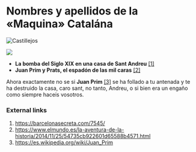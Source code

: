 # Nombres y apellidos de la «Maquina» Catalána

![Castillejos](http://telecomlobby.com/Images/castillejos.webp)

![](https://telecomlobby.com/Images/126058218_10225036155753641_8622389200122453462_n.jpg)



- **La bomba del Siglo XIX en una casa de Sant Andreu** [[1]](https://barcelonasecreta.com/7545/)
- **Juan Prim y Prats, el espadón de las mil caras** [[2]](https://www.elmundo.es/la-aventura-de-la-historia/2014/11/25/54735cb922601d65588b4571.html)

Ahora exactamente no se si **Juan Prim** [[3]](https://es.wikipedia.org/wiki/Juan_Prim) se ha follado a tu antenada y te ha destruido la casa, caro sant, no tanto, Andreu, o si bien era un engaño como siempre haceis vosotros. 

### External links

1. https://barcelonasecreta.com/7545/
2. https://www.elmundo.es/la-aventura-de-la-historia/2014/11/25/54735cb922601d65588b4571.html
3. https://es.wikipedia.org/wiki/Juan_Prim